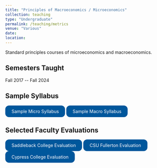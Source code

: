 ```yaml
---
title: "Principles of Macroeconomics / Microeconomics"
collection: teaching
type: "Undergraduate"
permalink: /teaching/metrics
venue: "Various"
date: 
location: 
---
```


Standard principles courses of microeconomics and macroeconomics.

## Semesters Taught 
Fall 2017 -- Fall 2024

## Sample Syllabus

<a href="https://www.dropbox.com/s/7xdh0osm4alq1hg/Econ4_Micro_Syllabus_F22.pdf?dl=0" style="display: inline-block; background-color: #00579C; color: white; padding: 10px 20px; text-align: center; text-decoration: none; font-size: inherit; border-radius: 12px; transition: background-color 0.3s;">Sample Micro Syllabus</a> <a href="https://www.dropbox.com/s/oyr5p6okqwri23q/Econ2_Macro_Syllabus_S22_8Week.pdf?dl=0" style="display: inline-block; background-color: #00579C; color: white; padding: 10px 20px; text-align: center; text-decoration: none; font-size: inherit; border-radius: 12px; transition: background-color 0.3s;">Sample Macro Syllabus</a> 

## Selected Faculty Evaluations 

<a href="https://www.dropbox.com/s/owepmnetpx317pn/Shieh%2C%20Harrison%20Aaron%20%202020-2021%20Fall%20Part-time%20Faculty%20Performance%20Evaluation%20-%20Triennial%20%2012_31_2022.pdf?dl=0" style="display: inline-block; background-color: #00579C; color: white; padding: 10px 20px; text-align: center; text-decoration: none; font-size: inherit; border-radius: 12px; transition: background-color 0.3s;">Saddleback College Evaluation</a> <a href="https://www.dropbox.com/s/42fgkvxlow9sq6d/DPRC_Faculty_Evaluation.pdf?dl=0" style="display: inline-block; background-color: #00579C; color: white; padding: 10px 20px; text-align: center; text-decoration: none; font-size: inherit; border-radius: 12px; transition: background-color 0.3s;">CSU Fullerton Evaluation</a> <a href="https://www.dropbox.com/s/9l0fgkqvsctemhl/cypresseval.pdf?dl=0" style="display: inline-block; background-color: #00579C; color: white; padding: 10px 20px; text-align: center; text-decoration: none; font-size: inherit; border-radius: 12px; transition: background-color 0.3s;">Cypress College Evaluation</a>
